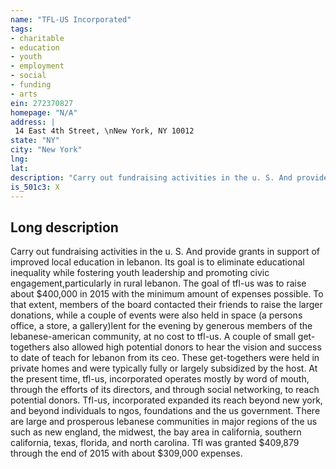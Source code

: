 ```yaml
---
name: "TFL-US Incorporated"
tags:
- charitable
- education
- youth
- employment
- social
- funding
- arts
ein: 272370827
homepage: "N/A"
address: |
 14 East 4th Street, \nNew York, NY 10012
state: "NY"
city: "New York"
lng: 
lat: 
description: "Carry out fundraising activities in the u. S. And provide grants in support of improved local education in lebanon. Its goal is to eliminate educational inequality while fostering youth leadership and promoting civic engagement,particularly in rural lebanon. "
is_501c3: X
---
```


## Long description

Carry out fundraising activities in the u. S. And provide grants in support of improved local education in lebanon. Its goal is to eliminate educational inequality while fostering youth leadership and promoting civic engagement,particularly in rural lebanon. The goal of tfl-us was to raise about $400,000 in 2015 with the minimum amount of expenses possible. To that extent, members of the board contacted their friends to raise the larger donations, while a couple of events were also held in space (a persons office, a store, a gallery)lent for the evening by generous members of the lebanese-american community, at no cost to tfl-us. A couple of small get-togethers also allowed high potential donors to hear the vision and success to date of teach for lebanon from its ceo. These get-togethers were held in private homes and were typically fully or largely subsidized by the host. At the present time, tfl-us, incorporated operates mostly by word of mouth, through the efforts of its directors, and through social networking, to reach potential donors. Tfl-us, incorporated expanded its reach beyond new york, and beyond individuals to ngos, foundations and the us government. There are large and prosperous lebanese communities in major regions of the us such as new england, the midwest, the bay area in california, southern california, texas, florida, and north carolina. Tfl was granted $409,879 through the end of 2015 with about $309,000 expenses. 
